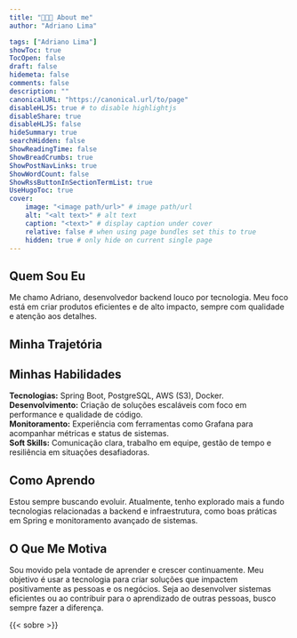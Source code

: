 ```yaml
---
title: "👩🏻‍💻 About me"
author: "Adriano Lima"

tags: ["Adriano Lima"]
showToc: true
TocOpen: false
draft: false
hidemeta: false
comments: false
description: ""
canonicalURL: "https://canonical.url/to/page"
disableHLJS: true # to disable highlightjs
disableShare: true
disableHLJS: false
hideSummary: true
searchHidden: false
ShowReadingTime: false
ShowBreadCrumbs: true
ShowPostNavLinks: true
ShowWordCount: false
ShowRssButtonInSectionTermList: true
UseHugoToc: true
cover:
    image: "<image path/url>" # image path/url
    alt: "<alt text>" # alt text
    caption: "<text>" # display caption under cover
    relative: false # when using page bundles set this to true
    hidden: true # only hide on current single page
---
```


## **Quem Sou Eu**  
Me chamo Adriano, desenvolvedor backend louco por tecnologia. Meu foco está em criar produtos eficientes e de alto impacto, sempre com qualidade e atenção aos detalhes.  

## **Minha Trajetória**  


## **Minhas Habilidades**  
**Tecnologias:** Spring Boot, PostgreSQL, AWS (S3), Docker.  
**Desenvolvimento:** Criação de soluções escaláveis com foco em performance e qualidade de código.  
**Monitoramento:** Experiência com ferramentas como Grafana para acompanhar métricas e status de sistemas.  
**Soft Skills:** Comunicação clara, trabalho em equipe, gestão de tempo e resiliência em situações desafiadoras.  

## **Como Aprendo**  
Estou sempre buscando evoluir. Atualmente, tenho explorado mais a fundo tecnologias relacionadas a backend e infraestrutura, como boas práticas em Spring e monitoramento avançado de sistemas.  

## **O Que Me Motiva**  
Sou movido pela vontade de aprender e crescer continuamente. Meu objetivo é usar a tecnologia para criar soluções que impactem positivamente as pessoas e os negócios. Seja ao desenvolver sistemas eficientes ou ao contribuir para o aprendizado de outras pessoas, busco sempre fazer a diferença.  

{{< sobre >}}